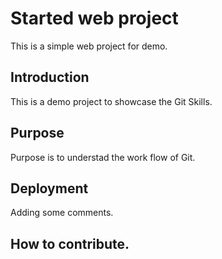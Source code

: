 # Started web project
This is a simple web project for demo.

## Introduction
This is a demo project to showcase the Git Skills.

## Purpose
Purpose is to understad the work flow of Git.

## Deployment
Adding some comments.

## How to contribute.